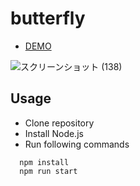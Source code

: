 # butterfly

* <a href="https://hisamikurita.github.io/butterfly/dist/">DEMO</a>

![スクリーンショット (138)](https://user-images.githubusercontent.com/47776346/77818441-95d15f80-7115-11ea-92b7-475fc57708fa.png)

## Usage
* Clone repository<br>
* Install Node.js<br>
* Run following commands<br>
```
  npm install  
  npm run start  
```
